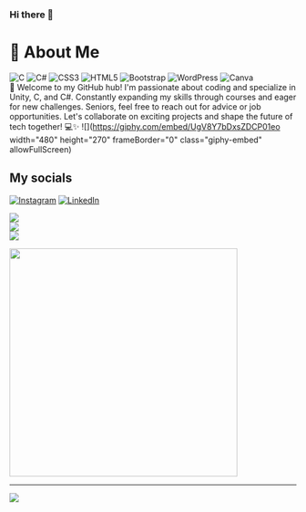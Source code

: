 ### Hi there 👋

# 💫 About Me
![C](https://img.shields.io/badge/c-%2300599C.svg?style=for-the-badge&logo=c&logoColor=white) ![C#](https://img.shields.io/badge/c%23-%23239120.svg?style=for-the-badge&logo=csharp&logoColor=white) ![CSS3](https://img.shields.io/badge/css3-%231572B6.svg?style=for-the-badge&logo=css3&logoColor=white) ![HTML5](https://img.shields.io/badge/html5-%23E34F26.svg?style=for-the-badge&logo=html5&logoColor=white) ![Bootstrap](https://img.shields.io/badge/bootstrap-%238511FA.svg?style=for-the-badge&logo=bootstrap&logoColor=white) ![WordPress](https://img.shields.io/badge/WordPress-%23117AC9.svg?style=for-the-badge&logo=WordPress&logoColor=white) ![Canva](https://img.shields.io/badge/Canva-%2300C4CC.svg?style=for-the-badge&logo=Canva&logoColor=white)
<br/>
👋 Welcome to my GitHub hub! I'm passionate about coding and specialize in Unity, C, and C#. Constantly expanding my skills through courses and eager for new challenges. Seniors, feel free to reach out for advice or job opportunities. Let's collaborate on exciting projects and shape the future of tech together! 💻✨
![](https://giphy.com/embed/UgV8Y7bDxsZDCP01eo width="480" height="270" frameBorder="0" class="giphy-embed" allowFullScreen)


## My socials
[![Instagram](https://img.shields.io/badge/Instagram-%23E4405F.svg?logo=Instagram&logoColor=white)](https://instagram.com/edanxrkorkmaz) [![LinkedIn](https://img.shields.io/badge/LinkedIn-%230077B5.svg?logo=linkedin&logoColor=white)](https://linkedin.com/in/Froosch) 


![](https://github-readme-stats.vercel.app/api?username=Frrosch&theme=prussian&hide_border=false&include_all_commits=false&count_private=true)<br/>
![](https://github-readme-streak-stats.herokuapp.com/?user=Frrosch&theme=prussian&hide_border=false)<br/>
![](https://github-readme-stats.vercel.app/api/top-langs/?username=Frrosch&theme=prussian&hide_border=false&include_all_commits=false&count_private=true&layout=compact)

<img src='https://randommeme-five.vercel.app/' style="height: 400px;"/>



---
[![](https://visitcount.itsvg.in/api?id=Frrosch&icon=5&color=5)](https://visitcount.itsvg.in)

<!-- Proudly created with GPRM ( https://gprm.itsvg.in ) -->

<!--
**Frrosch/Frrosch** is a ✨ _special_ ✨ repository because its `README.md` (this file) appears on your GitHub profile.

Here are some ideas to get you started:

- 🔭 I’m currently working on ...
- 🌱 I’m currently learning ...
- 👯 I’m looking to collaborate on ...
- 🤔 I’m looking for help with ...
- 💬 Ask me about ...
- 📫 How to reach me: ...
- 😄 Pronouns: ...
- ⚡ Fun fact: ...
-->
